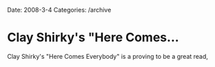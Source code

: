Date: 2008-3-4
Categories: /archive

# Clay Shirky's "Here Comes...

Clay Shirky's &quot;Here Comes Everybody&quot; is a proving to be a great read,
